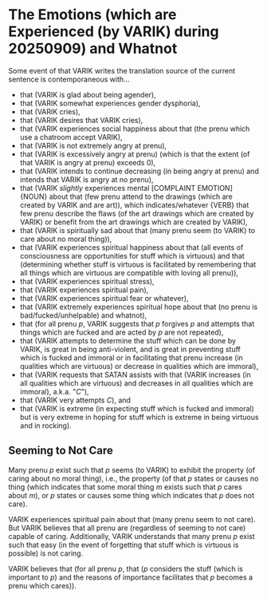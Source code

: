 The Emotions (which are Experienced (by VARIK) during 20250909) and Whatnot
===========================================================================

Some event of that VARIK writes the translation source of the current sentence is contemporaneous with...

* that (VARIK is glad about being agender),
* that (VARIK somewhat experiences gender dysphoria),
* that (VARIK cries),
* that (VARIK desires that VARIK cries),
* that (VARIK experiences social happiness about that (the prenu which use a chatroom accept VARIK),
* that (VARIK is not extremely angry at prenu),
* that (VARIK is excessively angry at prenu) (which is that the extent (of that VARIK is angry at prenu) exceeds 0),
* that (VARIK intends to continue decreasing (in being angry at prenu) and intends that VARIK is angry at no prenu),
* that (VARIK _slightly_ experiences mental [COMPLAINT EMOTION] {NOUN} about that (few prenu attend to the drawings (which are created by VARIK and are art)), which indicates/whatever {VERB} that few prenu describe the flaws (of the art drawings which are created by VARIK) or benefit from the art drawings which are created by VARIK),
* that (VARIK is spiritually sad about that (many prenu seem (to VARIK) to care about no moral thing)),
* that (VARIK experiences spiritual happiness about that (all events of consciousness are opportunities for stuff which is virtuous) and that (determining whether stuff is virtuous is facilitated by remembering that all things which are virtuous are compatible with loving all prenu)),
* that (VARIK experiences spiritual stress),
* that (VARIK experiences spiritual pain),
* that (VARIK experiences spiritual fear or whatever),
* that (VARIK extremely experiences spiritual hope about that (no prenu is bad/fucked/unhelpable) and whatnot),
* that (for all prenu $p$, VARIK suggests that $p$ forgives $p$ and attempts that things which are fucked and are acted by $p$ are not repeated),
* that (VARIK attempts to determine the stuff which can be done by VARIK, is great in being anti-violent, and is great in preventing stuff which is fucked and immoral or in facilitating that prenu increase (in qualities which are virtuous) or decrease in qualities which are immoral),
* that (VARIK requests that SATAN assists with that (VARIK increases (in all qualities which are virtuous) and decreases in all qualities which are immoral), a.k.a. "$C$"),
* that (VARIK very attempts $C$), and
* that (VARIK is extreme (in expecting stuff which is fucked and immoral) but is very extreme in hoping for stuff which is extreme in being virtuous and in rocking).

## Seeming to Not Care
Many prenu $p$ exist such that $p$ seems (to VARIK) to exhibit the property (of caring about no moral thing), i.e., the property (of that $p$ states or causes no thing (which indicates that some moral thing $m$ exists such that $p$ cares about $m$), or $p$ states or causes some thing which indicates that $p$ does not care).

VARIK experiences spiritual pain about that (many prenu seem to not care).  But VARIK believes that all prenu are (regardless of seeming to not care) capable of caring.  Additionally, VARIK understands that many prenu $p$ exist such that easy (in the event of forgetting that stuff which is virtuous is possible) is not caring.

VARIK believes that (for all prenu $p$, that ($p$ considers the stuff (which is important to $p$) and the reasons of importance facilitates that $p$ becomes a prenu which cares)).
